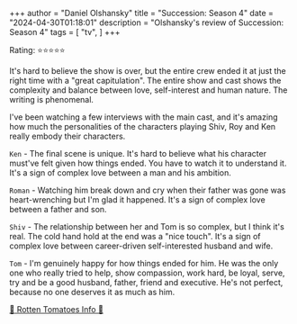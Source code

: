 +++
author = "Daniel Olshansky"
title = "Succession: Season 4"
date = "2024-04-30T01:18:01"
description = "Olshansky's review of Succession: Season 4"
tags = [
    "tv",
]
+++

Rating: ⭐⭐⭐⭐⭐

It's hard to believe the show is over, but the entire crew ended it at just the right time with a "great capitulation". The entire show and cast shows the complexity and balance between love, self-interest and human nature. The writing is phenomenal.

I've been watching a few interviews with the main cast, and it's amazing how much the personalities of the characters playing Shiv, Roy and Ken really embody their characters.

`Ken` - The final scene is unique. It's hard to believe what his character must've felt given how things ended. You have to watch it to understand it. It's a sign of complex love between a man and his ambition.

`Roman` - Watching him break down and cry when their father was gone was heart-wrenching but I'm glad it happened. It's a sign of complex love between a father and son.

`Shiv` - The relationship between her and Tom is so complex, but I think it's real. The cold hand hold at the end was a "nice touch". It's a sign of complex love between career-driven self-interested husband and wife.

`Tom` - I'm genuinely happy for how things ended for him. He was the only one who really tried to help, show compassion, work hard, be loyal, serve, try and be a good husband, father, friend and executive. He's not perfect, because no one deserves it as much as him.

[🍅 Rotten Tomatoes Info 🍅](https://www.rottentomatoes.com/tv/succession/s04)

